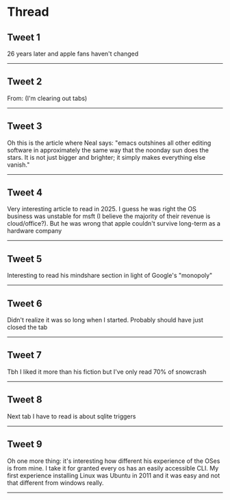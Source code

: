 # Thread

## Tweet 1

26 years later and apple fans haven't changed

---

## Tweet 2

From: (I'm clearing out tabs)

---

## Tweet 3

Oh this is the article where Neal says: "emacs outshines all other editing software in approximately the same way that the noonday sun does the stars. It is not just bigger and brighter; it simply makes everything else vanish."

---

## Tweet 4

Very interesting article to read in 2025. I guess he was right the OS business was unstable for msft (I believe the majority of their revenue is cloud/office?). But he was wrong that apple couldn't survive long-term as a hardware company

---

## Tweet 5

Interesting to read his mindshare section in light of Google's "monopoly"

---

## Tweet 6

Didn't realize it was so long when I started. Probably should have just closed the tab

---

## Tweet 7

Tbh I liked it more than his fiction but I've only read 70% of snowcrash

---

## Tweet 8

Next tab I have to read is about sqlite triggers

---

## Tweet 9

Oh one more thing: it's interesting how different his experience of the OSes is from mine. I take it for granted every os has an easily accessible CLI. My first experience installing Linux was Ubuntu in 2011 and it was easy and not that different from windows really.

---

